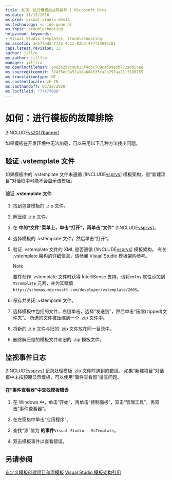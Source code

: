 ```yaml
---
title: 如何：进行模板的故障排除 | Microsoft Docs
ms.date: 11/15/2016
ms.prod: visual-studio-dev14
ms.technology: vs-ide-general
ms.topic: troubleshooting
helpviewer_keywords:
- Visual Studio templates, troubleshooting
ms.assetid: 3e577ad2-f725-4c11-93b3-477f2404ec81
caps.latest.revision: 13
author: jillre
ms.author: jillfra
manager: jillfra
ms.openlocfilehash: c481b2b9c90b15f4cbc709cad89e5b772ad95cee
ms.sourcegitcommit: 374f5ec9a5fa18a6d4533fa2b797aa211f186755
ms.translationtype: MT
ms.contentlocale: zh-CN
ms.lasthandoff: 02/20/2020
ms.locfileid: "77477088"
---
```

# <a name="how-to-troubleshoot-templates"></a>如何：进行模板的故障排除
[!INCLUDE[vs2017banner](../includes/vs2017banner.md)]

如果模板在开发环境中无法加载，可以采用以下几种方法找出问题。

## <a name="validating-the-vstemplate-file"></a>验证 .vstemplate 文件
 如果模板中的 .vstemplate 文件未遵循 [!INCLUDE[vsprvs](../includes/vsprvs-md.md)] 模板架构，则“新建项目”对话框中可能不会显示该模板。

#### <a name="to-validate-the-vstemplate-file"></a>验证 .vstemplate 文件

1. 找到包含模板的 .zip 文件。

2. 解压缩 .zip 文件。

3. 在  **中的“文件”菜单上，单击“打开”，再单击“文件”** [!INCLUDE[vsprvs](../includes/vsprvs-md.md)]。

4. 选择模板的 .vstemplate 文件，然后单击“打开”。

5. 验证 .vstemplate 文件的 XML 是否遵循 [!INCLUDE[vsprvs](../includes/vsprvs-md.md)] 模板架构。 有关 .vstemplate 架构的详细信息，请参阅 [Visual Studio 模板架构参考](../extensibility/visual-studio-template-schema-reference.md)。

    > [!NOTE]
    > 要在创作 .vstemplate 文件时获得 IntelliSense 支持，请将`xmlns` 属性添加到 `VSTemplate` 元素，并为其赋值 `http://schemas.microsoft.com/developer/vstemplate/2005`。

6. 保存并关闭 .vstemplate 文件。

7. 选择模板中包括的文件，右键单击，选择“发送到”，然后单击“压缩(zipped)文件夹”。 所选的文件被压缩到一个 .zip 文件中。

8. 将新的 .zip 文件与旧的 .zip 文件放在同一目录中。

9. 删除解压缩的模板文件和旧的 .zip 模板文件。

## <a name="monitoring-the-event-log"></a>监视事件日志
 [!INCLUDE[vsprvs](../includes/vsprvs-md.md)] 记录处理模板 .zip 文件时遇到的错误。 如果“新建项目”对话框中未按预期显示模板，可以使用“事件查看器”排查问题。

#### <a name="to-locate-template-errors-in-event-viewer"></a>在“事件查看器”中查找模板错误

1. 在 Windows 中，单击“开始”，再单击“控制面板”，双击“管理工具”，再双击“事件查看器”。

2. 在左窗格中单击“应用程序”。

3. 查找“源”值为  **的事件**`Visual Studio - VsTemplate`。

4. 双击模板事件以查看错误。

## <a name="see-also"></a>另请参阅
 [自定义模板](../ide/customizing-project-and-item-templates.md)[创建项目和项模板](../ide/creating-project-and-item-templates.md) [Visual Studio 模板架构引用](../extensibility/visual-studio-template-schema-reference.md)
